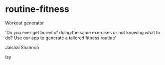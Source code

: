 # routine-fitness
Workout generator

'Do you ever get bored of doing the same exercises or not knowing what to do? Use our app to generate a tailored fitness routine'

Jaishal
Shannon

Isy